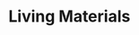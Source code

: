 # Living Materials

<div><figure><img src="../../.gitbook/assets/IMG_2855.gif" alt=""><figcaption></figcaption></figure> <figure><img src="../../.gitbook/assets/IMG_2856.gif" alt=""><figcaption></figcaption></figure></div>

<figure><img src="../../.gitbook/assets/IMG_2853.gif" alt=""><figcaption></figcaption></figure>

